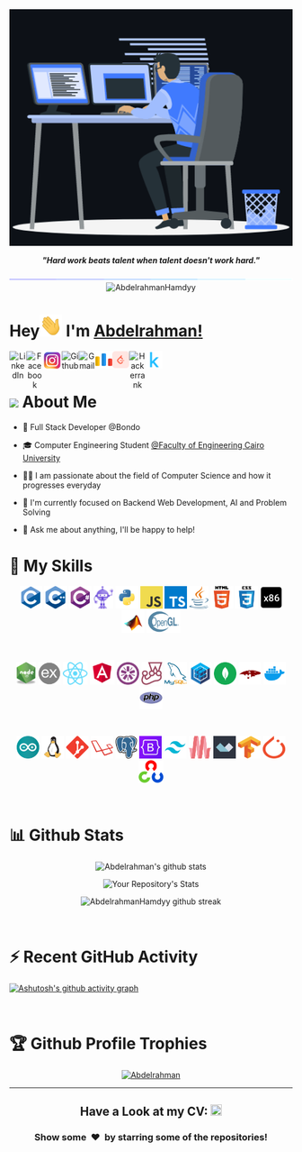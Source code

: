 <div align="center">
  
<img src="./animation.gif" height="420" width="510"/>

<br />

**_"Hard work beats talent when talent doesn't work hard."_**

<img src="images/neon.gif">

<img src="https://komarev.com/ghpvc/?username=AbdelrahmanHamdyy&label=Profile%20views&color=0e75b6&style=flat" alt="AbdelrahmanHamdyy" />

</div>

# Hey<img src="images/wave.gif" width="40px" height="40px"> I'm [Abdelrahman!](https://www.linkedin.com/in/abdelrahman-hamdy-b42233194/)

<div align="center">

<a href="https://www.linkedin.com/in/abdelrahman-hamdy-b42233194/"><img align="left" alt="LinkedIn" width="30px" src="https://user-images.githubusercontent.com/76125650/140648921-7692f46e-76c4-47f6-8c1f-383841428bbe.png" draggable="false" /></a>

  <a href="https://www.facebook.com/abdelrahman.alsayed.9/">
  <img align="left" alt="Facebook" width="30px" src="https://user-images.githubusercontent.com/76125650/139602215-302fea84-764a-45f9-8ca2-d623ede28c3c.png" draggable="false" />
</a>

<a href="https://www.instagram.com/_abdelrahman10/">
  <img align="left" alt="Instagram" width="33px" src="./images/instagram.png" height="33" draggable="false" /></a>
  
  <a href="https://github.com/AbdelrahmanHamdyy">
  <img align="left" alt="Github" width="30px" src="https://user-images.githubusercontent.com/76125650/139602266-044d30d7-1ad5-4b59-a0db-bf0777dd8b7a.png" draggable="false" />
</a>

<a href="mailto:abdelrahmanhamdy49@gmail.com">
  <img align="left" alt="Gmail" width="30px" src="https://user-images.githubusercontent.com/76125650/141382583-1354ab1c-10a7-4605-a255-412ee57d2ad7.png" draggable="false" />
</a>

<a href="https://codeforces.com/profile/AbdelrahmanHamdyy">
  <img align="left" alt="Codeforces" width="30px" src="images/codeforces.svg" draggable="false" />
</a> 
  
<a href="https://leetcode.com/A-Hamdy/">
  <img align="left" alt="LeetCode" width="30px" src="./images/leetcode.svg" draggable="false" />
</a>

<a href="https://www.hackerrank.com/AbdelrahmanHamdyy?hr_r=1">
  <img align="left" alt="Hackerrank" width="30px" src="https://assets.brandfolder.com/y9ol94wb/v/331198/view@2x.png?v=1591971279" draggable="false" />
</a>

<a href="https://www.kaggle.com/abdelrahmanhamdyy">
  <img align="left" alt="Kaggle" width="30px" src="./images/kaggle.png" draggable="false" />
</a>

</div>

<br />
<br />

# <img src="https://media.giphy.com/media/VgCDAzcKvsR6OM0uWg/giphy.gif" width="50" draggable="false" > About Me

- 🔭 Full Stack Developer @Bondo</a>

- 🎓 Computer Engineering Student <a href="http://eng.cu.edu.eg/ar/">@Faculty of Engineering Cairo University</a>

- 🏃‍♂️ I am passionate about the field of Computer Science and how it progresses everyday

- 🚧 I'm currently focused on Backend Web Development, AI and Problem Solving

- 💬 Ask me about anything, I'll be happy to help!

# 🧰 My Skills

<div align="center">

<code><img height="40" title="C" src="https://raw.githubusercontent.com/devicons/devicon/master/icons/c/c-original.svg"></code>
<code><img height="40" title="C++" src="https://raw.githubusercontent.com/devicons/devicon/master/icons/cplusplus/cplusplus-original.svg"></code>
<code><img height="40" title="C#" src="https://raw.githubusercontent.com/devicons/devicon/master/icons/csharp/csharp-original.svg"></code>
<code><img height="40" width="35" title=".NET Maui" src="images/maui.png"></code>
<code><img height="40" title="Python" src="https://raw.githubusercontent.com/github/explore/80688e429a7d4ef2fca1e82350fe8e3517d3494d/topics/python/python.png"></code>
<code><img height="40" title="JavaScript" src="https://raw.githubusercontent.com/github/explore/80688e429a7d4ef2fca1e82350fe8e3517d3494d/topics/javascript/javascript.png"></code>
<code><img height="40" title="TypeScript" src="./images/typescript.png"></code>
<code><img height="40" width="34" title="Java" src="./images/java.png"></code>
<code><img height="40" title="HTML" src="https://raw.githubusercontent.com/github/explore/80688e429a7d4ef2fca1e82350fe8e3517d3494d/topics/html/html.png"></code>
<code><img height="40" title="CSS" src="https://raw.githubusercontent.com/github/explore/80688e429a7d4ef2fca1e82350fe8e3517d3494d/topics/css/css.png"></code>
<code><img height="40" title="Assembly" src="images/asm.png"></code>
<code><img height="40" title="Matlab" src="./images/matlab.png"></code>
<code><img height="40" width="60" title="OpenGL" src="./images/opengl.svg"></code>

<br />
  
<code><img height="40" title="NodeJS" src="images/node.png"></code>
<code><img height="40" title="ExpressJS" src="images/express.png"></code>
<code><img height="40" title="ReactJS" src="images/react.svg"></code>
<code><img height="44" title="Angular" src="images/angular.png"></code>
<code><img height="40" title="Jasmine" src="images/jasmine.svg"></code>
<code><img height="40" title="Jest" src="images/jest.png"></code>
<code><img height="40" title="MYSQL" src="./images/mysql.png"></code>
<code><img height="40" title="Sequelize" src="images/sequelize.svg"></code>
<code><img height="40" title="Mongodb" src="images/mongodb.svg"></code>
<code><img height="40" title="Mongoose" src="images/mongoose.png"></code>
<code><img height="40" title="Docker" src="images/docker.png"></code>
<code><img height="40" title="PHP" src="https://raw.githubusercontent.com/github/explore/80688e429a7d4ef2fca1e82350fe8e3517d3494d/topics/php/php.png"></code>

<br />

<code><img height="40" title="Arduino" src="./images/arduino.png"></code>
<code><img height="40" title="Linux" src="./images/linux.png"></code>
<code><img height="40" title="Git" src="./images/git.png"></code>
<code><img height="40" title="Laravel" src="./images/laravel.png"></code>
<code><img height="40" title="PostgreSQL" src="images/Postgresql.svg"></code>
<code><img height="40" title="Bootstrap" src="images/bootstrap.png"></code>
<code><img height="40" title="Tailwind" src="images/tailwindcss.svg"></code>
<code><img height="40" width="40" title="Materialize" src="images/materialize.svg"></code>
<code><img height="40" width="40" title="Alpine JS" src="images/alpine.png"></code>
<code><img height="40" width="40" title="Tensorflow" src="images/tensorflow.png"></code>
<code><img height="40" width="40" title="Pytorch" src="images/pytorch.svg"></code>
<code><img height="40" title="OpenCV" src="images/opencv.png"></code>

</div>

<br />

# 📊 Github Stats

<div align="center">

![Abdelrahman's github stats](https://github-readme-stats.vercel.app/api?username=AbdelrahmanHamdyy&show_icons=true&theme=algolia&count_private=true)

![Your Repository's Stats](https://github-readme-stats.vercel.app/api/top-langs/?username=AbdelrahmanHamdyy&count_private=true&theme=algolia)

![AbdelrahmanHamdyy github streak](https://github-readme-streak-stats.herokuapp.com/?user=AbdelrahmanHamdyy&theme=algolia&include_all_commits=true&count_private=true)

</div>

<br>

# ⚡ Recent GitHub Activity

[![Ashutosh's github activity graph](https://github-readme-activity-graph.vercel.app/graph?username=AbdelrahmanHamdyy&theme=react-dark)](https://github.com/AbdelrahmanHamdyy/github-readme-activity-graph)

<br/>

# 🏆 Github Profile Trophies

<p align="center"> <a href="https://github.com/ryo-ma/github-profile-trophy"><img src="https://github-profile-trophy.vercel.app/?username=AbdelrahmanHamdyy&layout=compact&theme=algolia" alt="Abdelrahman" /></a></p>

<hr>
<h2 align="center">Have a Look at my CV: <a href="https://drive.google.com/file/d/1cxTalhWXNup0OLAHLQTpZDITg0ixeofL/view?usp=sharing" target="_blank"> <img src="https://img.icons8.com/external-itim2101-lineal-color-itim2101/64/000000/external-resume-human-resources-itim2101-lineal-color-itim2101-1.png"  height="20" width="20"></a></h2>
<h3 align="center">Show some &nbsp;❤️&nbsp; by starring some of the repositories!</h3>
